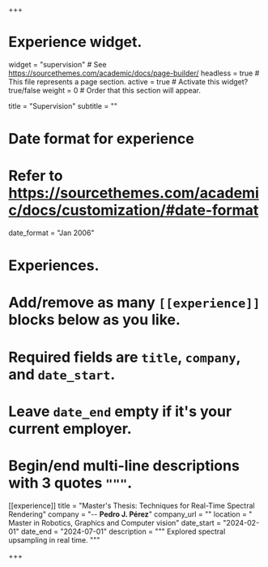 +++
# Experience widget.
widget = "supervision"  # See https://sourcethemes.com/academic/docs/page-builder/
headless = true  # This file represents a page section.
active = true   # Activate this widget? true/false
weight = 0  # Order that this section will appear.

title = "Supervision"
subtitle = ""

# Date format for experience
#   Refer to https://sourcethemes.com/academic/docs/customization/#date-format
date_format = "Jan 2006"

# Experiences.
#   Add/remove as many `[[experience]]` blocks below as you like.
#   Required fields are `title`, `company`, and `date_start`.
#   Leave `date_end` empty if it's your current employer.
#   Begin/end multi-line descriptions with 3 quotes `"""`.
[[experience]]
  title = "Master's Thesis: Techniques for Real-Time Spectral Rendering"
  company = "-- **Pedro J. Pérez**"
  company_url = ""
  location = " Master in Robotics, Graphics and Computer vision"
  date_start = "2024-02-01"
  date_end = "2024-07-01"
  description = """ 
  Explored spectral upsampling in real time.
  """

+++
